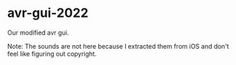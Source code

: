 # avr-gui-2022

Our modified avr gui.

Note: The sounds are not here because I extracted them from iOS and don't feel like figuring out copyright.
